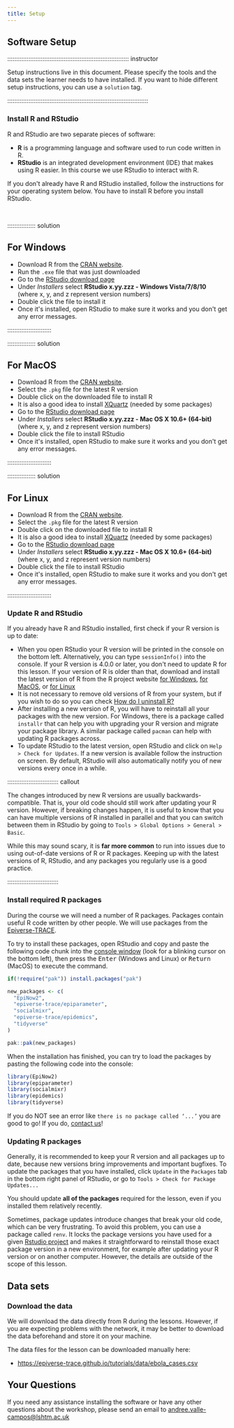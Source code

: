 ```yaml
---
title: Setup
---
```


## Software Setup

::::::::::::::::::::::::::::::::::::::::::::::::::::::::::::::::::::: instructor

Setup instructions live in this document. Please specify the tools and the data sets the learner needs to have installed. If you want to hide different setup instructions, you can use a `solution` tag.

::::::::::::::::::::::::::::::::::::::::::::::::::::::::::::::::::::::::::::::::

### Install R and RStudio

R and RStudio are two separate pieces of software: 

* **R** is a programming language and software used to run code written in R.
* **RStudio** is an integrated development environment (IDE) that makes using R easier. In this course we use RStudio to interact with R. 
  
If you don't already have R and RStudio installed, follow the instructions for your operating system below. You have to install R before you install RStudio. 

<br>

:::::::::::::::: solution

## For Windows

* Download R from the [CRAN website](https://cran.r-project.org/bin/windows/base/release.htm).
* Run the `.exe` file that was just downloaded
* Go to the [RStudio download page](https://posit.co/download/rstudio-desktop/)
* Under *Installers* select **RStudio x.yy.zzz - Windows Vista/7/8/10** (where x, y, and z represent version numbers)
* Double click the file to install it
* Once it's installed, open RStudio to make sure it works and you don't get any error messages.
  
:::::::::::::::::::::::::

:::::::::::::::: solution

## For MacOS

* Download R from the [CRAN website](https://cran.r-project.org/bin/macosx/).
* Select the `.pkg` file for the latest R version
* Double click on the downloaded file to install R
* It is also a good idea to install [XQuartz](https://www.xquartz.org/) (needed by some packages)
* Go to the [RStudio download page](https://posit.co/download/rstudio-desktop/)
* Under *Installers* select **RStudio x.yy.zzz - Mac OS X 10.6+ (64-bit)** (where x, y, and z represent version numbers)
* Double click the file to install RStudio
* Once it's installed, open RStudio to make sure it works and you don't get any error messages.

:::::::::::::::::::::::::

:::::::::::::::: solution

## For Linux 

* Download R from the [CRAN website](https://cran.r-project.org/bin/macosx/).
* Select the `.pkg` file for the latest R version
* Double click on the downloaded file to install R
* It is also a good idea to install [XQuartz](https://www.xquartz.org/) (needed by some packages)
* Go to the [RStudio download page](https://posit.co/download/rstudio-desktop/)
* Under *Installers* select **RStudio x.yy.zzz - Mac OS X 10.6+ (64-bit)** (where x, y, and z represent version numbers)
* Double click the file to install RStudio
* Once it's installed, open RStudio to make sure it works and you don't get any error messages.

:::::::::::::::::::::::::

### Update R and RStudio

If you already have R and RStudio installed, first check if your R version is up to date:

* When you open RStudio your R version will be printed in the console on the bottom left. Alternatively, you can type `sessionInfo()` into the console. If your R version is 4.0.0 or later, you don't need to update R for this lesson. If your version of R is older than that, download and install the latest version of R from the R project website [for Windows](https://cran.r-project.org/bin/windows/base/), [for MacOS](https://cran.r-project.org/bin/macosx/), or [for Linux](https://cran.r-project.org/bin/linux/)
* It is not necessary to remove old versions of R from your system, but if you wish to do so you can check [How do I uninstall R?](https://cran.r-project.org/bin/windows/base/rw-FAQ.html#How-do-I-UNinstall-R_003f) 
* After installing a new version of R, you will have to reinstall all your packages with the new version. For Windows, there is a package called `installr` that can help you with upgrading your R version and migrate your package library. A similar package called `pacman` can help with updating R packages across.
* To update RStudio to the latest version, open RStudio and click on 
`Help > Check for Updates`. If a new version is available follow the 
instruction on screen. By default, RStudio will also automatically notify you 
of new versions every once in a while.

::::::::::::::::::::::::::::: callout

The changes introduced by new R versions are usually backwards-compatible. That is, your old code should still work after updating your R version. However, if breaking changes happen, it is useful to know that you can have multiple versions of R installed in parallel and that you can switch between them in RStudio by going to `Tools > Global Options > General > Basic`.

While this may sound scary, it is **far more common** to run into issues due to using out-of-date versions of R or R packages. Keeping up with the latest versions of R, RStudio, and any packages you regularly use is a good practice.

:::::::::::::::::::::::::::::

### Install required R packages

During the course we will need a number of R packages. Packages contain useful R code written by other people. We will use packages from the [Epiverse-TRACE](https://epiverse-trace.github.io/). 

To try to install these packages, open RStudio and copy and paste the following code chunk into the [console window](https://docs.posit.co/ide/user/ide/guide/code/console.html) (look for a blinking cursor on the bottom left), then press the <kbd>Enter</kbd> (Windows and Linux) or <kbd>Return</kbd> (MacOS) to execute the command.

```r
if(!require("pak")) install.packages("pak")

new_packages <- c(
  "EpiNow2",
  "epiverse-trace/epiparameter",
  "socialmixr",
  "epiverse-trace/epidemics",
  "tidyverse"
)

pak::pak(new_packages)
```

When the installation has finished, you can try to load the packages by pasting the following code into the console:

```r
library(EpiNow2)
library(epiparameter)
library(socialmixr)
library(epidemics)
library(tidyverse)
```

If you do NOT see an error like `there is no package called ‘...’` you are good to go! If you do, [contact us](#your-questions)!

### Updating R packages

Generally, it is recommended to keep your R version and all packages up to date, because new versions bring improvements and important bugfixes. To update the packages that you have installed, click `Update` in the `Packages` tab in the bottom right panel of RStudio, or go to `Tools > Check for Package Updates...` 

You should update **all of the packages** required for the lesson, even if you installed them relatively recently.

Sometimes, package updates introduce changes that break your old code, which can be very frustrating. To avoid this problem, you can use a package called `renv`. It locks the package versions you have used for a given [Rstudio project](https://docs.posit.co/ide/user/ide/guide/code/projects.html) and makes it straightforward to reinstall those exact package version in a new environment, for example after updating your R version or on another computer. However, the details are outside of the scope of this lesson.

## Data sets

### Download the data

We will download the data directly from R during the lessons. However, if you are expecting problems with the network, it may be better to download the data beforehand and store it on your machine.

The data files for the lesson can be downloaded manually here: 

- <https://epiverse-trace.github.io/tutorials/data/ebola_cases.csv>

## Your Questions

If you need any assistance installing the software or have any other questions about the workshop, please send an email to <andree.valle-campos@lshtm.ac.uk>
